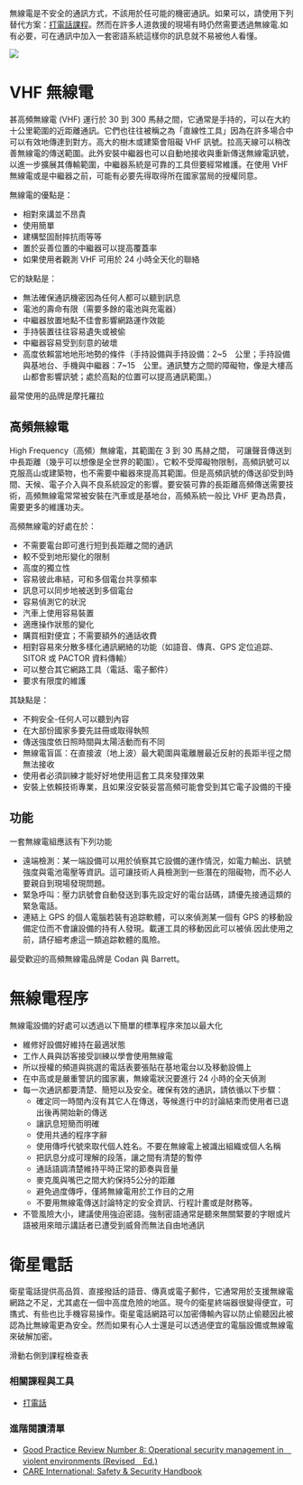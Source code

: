 無線電是不安全的通訊方式，不該用於任可能的機密通訊。如果可以，請使用下列替代方案：[打電話課程](umbrella://lesson/making-a-call)。然而在許多人道救援的現場有時仍然需要透過無線電.如有必要，可在通訊中加入一套密語系統這樣你的訊息就不易被他人看懂。 

![](radios.png)

VHF 無線電
==========

甚高頻無線電 (VHF) 運行於 30 到 300 馬赫之間，它通常是手持的，可以在大約十公里範圍的近距離通訊。它們也往往被稱之為「直線性工具」因為在許多場合中可以有效地傳達到對方。高大的樹木或建築會阻礙 VHF 訊號。拉高天線可以稍改善無線電的傳送範圍。此外安裝中繼器也可以自動地接收與重新傳送無線電訊號，以進一步擴展其傳輸範圍，中繼器系統是可靠的工具但要經常維護。在使用 VHF 無線電或是中繼器之前，可能有必要先得取得所在國家當局的授權同意。

無線電的優點是：

- 相對來講並不昂貴
- 使用簡單
- 建構堅固耐摔抗雨等等
- 置於妥善位置的中繼器可以提高覆蓋率
- 如果使用者觀測 VHF 可用於 24 小時全天化的聯絡

它的缺點是：

- 無法確保通訊機密因為任何人都可以聽到訊息
- 電池的壽命有限（需要多餘的電池與充電器）
- 中繼器放置地點不佳會影響網路運作效能
- 手持裝置往往容易遺失或被偷
- 中繼器容易受到刻意的破壞
- 高度依賴當地地形地勢的條件（手持設備與手持設備：2~5　公里；手持設備與基地台、手機與中繼器：7~15　公里。通訊雙方之間的障礙物，像是大樓高山都會影響訊號；處於高點的位置可以提高通訊範圍。）

最常使用的品牌是摩托羅拉

高頻無線電
----------

High Frequency（高頻）無線電，其範圍在 3 到 30 馬赫之間， 可讓聲音傳送到中長距離（幾乎可以想像是全世界的範圍）。它較不受障礙物限制，高頻訊號可以克服高山或建築物，也不需要中繼器來提高其範圍。但是高頻訊號的傳送卻受到時間、天候、電子介入與不良系統設定的影響。要安裝可靠的長距離高頻傳送需要技術，高頻無線電常常被安裝在汽車或是基地台，高頻系統一般比 VHF 更為昂貴，需要更多的維護功夫。

高頻無線電的好處在於：

- 不需要電台即可進行短到長距離之間的通訊
- 較不受到地形變化的限制
- 高度的獨立性
- 容易彼此串結，可和多個電台共享頻率
- 訊息可以同步地被送到多個電台
- 容易偵測它的狀況
- 汽車上使用容易裝置
- 適應操作狀態的變化
- 購買相對便宜；不需要額外的通話收費
- 相對容易來分散多樣化通訊網絡的功能（如語音、傳真、GPS 定位追踪、 SITOR 或 PACTOR 資料傳輸）
- 可以整合其它網路工具（電話、電子郵件） 
- 要求有限度的維護

其缺點是：

- 不夠安全-任何人可以聽到內容
- 在大部份國家多要先註冊或取得執照
- 傳送強度依日照時間與太陽活動而有不同
- 無線電盲區：在直接波（地上波）最大範圍與電離層最近反射的長距半徑之間無法接收
- 使用者必須訓練才能好好地使用這套工具來發揮效果
- 安裝上依賴技術專業，且如果沒安裝妥當高頻可能會受到其它電子設備的干擾

功能
----

一套無線電組應該有下列功能

- 遠端檢測：某一端設備可以用於偵察其它設備的運作情況，如電力輸出、訊號強度與電池電壓等資訊。這可讓技術人員檢測到一些潛在的阻礙物，而不必人要親自到現場發現問題。
- 緊急呼叫：壓力訊號會自動發送到事先設定好的電台話碼，請優先接通這類的緊急電話。
- 連結上 GPS 的個人電腦若裝有追踪軟體，可以來偵測某一個有 GPS 的移動設備定位而不會讓設備的持有人發現。載運工具的移動因此可以被偵.因此使用之前，請仔細考慮這一類追踪軟體的風險。

最受歡迎的高頻無線電品牌是 Codan 與 Barrett。

無線電程序
==========

無線電設備的好處可以透過以下簡單的標準程序來加以最大化

- 維修好設備好維持在最適狀態
- 工作人員與訪客接受訓練以學會使用無線電
- 所以授權的頻道與挑選的電話表要張貼在基地電台以及移動設備上
- 在中高或是嚴重警訊的國家裏，無線電狀況要進行 24 小時的全天偵測
- 每一次通訊都要清楚、簡短以及安全。確保有效的通訊，請依循以下步驟：
  - 確定同一時間內沒有其它人在傳送，等候進行中的討論結束而使用者已退出後再開始新的傳送
  - 讓訊息短簡而明確
  - 使用共通的程序字辭
  - 使用傳呼代號來取代個人姓名。不要在無線電上被識出組織或個人名稱
  - 把訊息分成可理解的段落，讓之間有清楚的暫停
  - 通話語調清楚維持平時正常的節奏與音量
  - 麥克風與嘴巴之間大約保持5公分的距離
  - 避免過度傳呼，僅將無線電用於工作目的之用
  - 不要用無線電傳送討論特定的安全資訊、行程計畫或是財務等。
- 不管風險大小，建議使用強迫密語。強制密語通常是聽來無關緊要的字眼或片語被用來暗示講話者已遭受到威脅而無法自由地通訊


衛星電話
==========

衛星電話提供高品質、直接撥話的語音、傳真或電子郵件，它通常用於支援無線電網路之不足，尤其處在一個中高度危險的地區。現今的衛星終端器很變得便宜，可㩦式、有些也比手機容易操作。衛星電話網路可以加密傳輸內容以防止偷聽因此被認為比無線電更為安全。然而如果有心人士還是可以透過便宜的電腦設備或無線電來破解加密。

滑動右側到課程檢查表

### 相關課程與工具
- [打電話](umbrella://lesson/making-a-call)

### 進階閱讀清單
- [Good Practice Review Number 8: Operational security management in　violent environments (Revised　Ed.)](www.odihpn.org/download/gpr_8_revised2pdf)
- [CARE International: Safety & Security Handbook ](ngolearning.org/courses/availablecourses/CARE%20Safety%20Course/Shared%20Documents/English_CARE_International_Safety_and_Security_Handbook.pdf)

